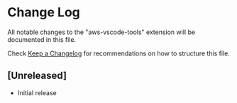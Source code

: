 # Change Log
All notable changes to the "aws-vscode-tools" extension will be documented in this file.

Check [Keep a Changelog](http://keepachangelog.com/) for recommendations on how to structure this file.

## [Unreleased]
- Initial release